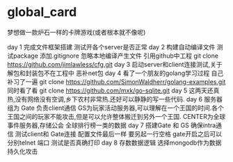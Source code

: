 global_card
===========

梦想做一款炉石一样的卡牌游戏(或者根本就不像呢) 

day 1 
完成文件框架搭建 测试开各个server是否正常
day 2 
构建自动编译文件 测试package
添加.gitignore 忽略本地编译产生文件
引用github中工程 
git clone https://github.com/jimlawless/cfg.git
day 3 
启动server和client连接测试,关于解包和封装包不在工程中
恶补net包
day 4
看了一个朋友的golang学习过程 自己补习了一遍
git clone https://github.com/SimonWaldherr/golang-examples.git
同时看了看
git clone https://github.com/mxk/go-sqlite.git
day 5
这两天还真热,没有网络没有空调,乡下农村非常热.还好可以静静的写一些代码.
day 6
服务器组为 Gate 负责client通信
GS为玩家活动服务器,可以理解在一个王国的时间.各个王国之间的玩家不能攻击,但是可以允许整体搬迁到另外一个王国.
CENTER为全球事件服务器,存储公会 全球排行榜一类的数据
day 7 
搭建Gate 和 GS  确保intra通信
测试client和 Gate连接
配置文件最后一样 要另起一行空格
gate开启之后可以 分别telnet 端口 测试是否真确打印
day 8 
存数数据逻辑   选择mongodb作为数据持久化攻击


